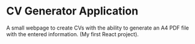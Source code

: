 # CV Generator Application

A small webpage to create CVs with the ability to generate an A4 PDF file with the entered information. (My first React project).
